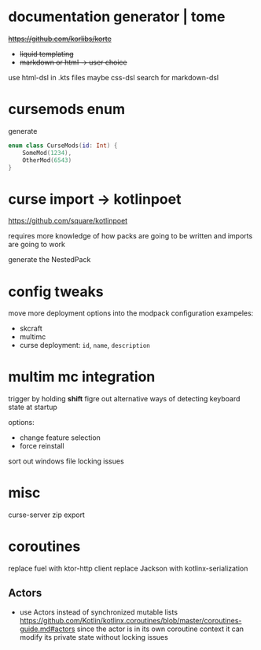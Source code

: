# documentation generator | tome

<s> https://github.com/korlibs/korte

- liquid templating
- markdown or html -> user choice</s>

use html-dsl in .kts files
maybe css-dsl
search for markdown-dsl

# cursemods enum

generate 
```kotlin
enum class CurseMods(id: Int) {
    SomeMod(1234),
    OtherMod(6543)
}
```

# curse import -> kotlinpoet
https://github.com/square/kotlinpoet

requires more knowledge of how packs are going to be written
and imports are going to work

generate the NestedPack

# config tweaks

move more deployment options into the modpack configuration
exampeles:
 - skcraft
 - multimc
 - curse
   deployment: `id`, `name`, `description`

# multim mc integration

trigger by holding **shift**
figre out alternative ways of detecting keyboard state at startup

options:
  - change feature selection
  - force reinstall
  
  
sort out windows file locking issues


# misc

curse-server zip export

# coroutines

replace fuel with ktor-http client
replace Jackson with kotlinx-serialization

## Actors
- use Actors instead of synchronized mutable lists
https://github.com/Kotlin/kotlinx.coroutines/blob/master/coroutines-guide.md#actors
since the actor is in its own coroutine context it can modify its private state without locking issues
